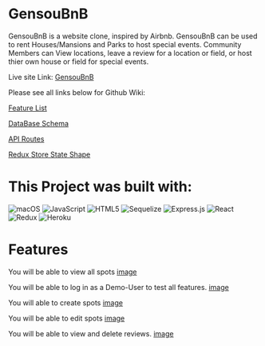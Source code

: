 # GensouBnB
GensouBnB is a website clone, inspired by Airbnb. GensouBnB can be used to rent Houses/Mansions and Parks to host special events.
Community Members can View locations, leave a review for a location or field, or host thier own house or field for special events.

Live site Link: [GensouBnB](https://gensou-bnb.onrender.com)


Please see all links below for Github Wiki:

[Feature List](https://github.com/KeenanPayne504/Api-Project-Air-BnB/wiki/Feature-list)

[DataBase Schema](https://github.com/KeenanPayne504/Api-Project-Air-BnB/wiki/Database-Schema)

[API Routes](https://github.com/KeenanPayne504/Api-Project-Air-BnB/wiki/API-Documentation)

[Redux Store State Shape](https://github.com/KeenanPayne504/Api-Project-Air-BnB/wiki/Redux-Store-Shape)









 # This Project was built with:
 ![macOS](https://img.shields.io/badge/mac%20os-000000?style=for-the-badge&logo=macos&logoColor=F0F0F0)
![JavaScript](https://img.shields.io/badge/javascript-%23323330.svg?style=for-the-badge&logo=javascript&logoColor=%23F7DF1E)
![HTML5](https://img.shields.io/badge/html5-%23E34F26.svg?style=for-the-badge&logo=html5&logoColor=white)
![Sequelize](https://img.shields.io/badge/Sequelize-52B0E7?style=for-the-badge&logo=Sequelize&logoColor=white)
![Express.js](https://img.shields.io/badge/express.js-%23404d59.svg?style=for-the-badge&logo=express&logoColor=%2361DAFB)
![React](https://img.shields.io/badge/react-%2320232a.svg?style=for-the-badge&logo=react&logoColor=%2361DAFB)
![Redux](https://img.shields.io/badge/redux-%23593d88.svg?style=for-the-badge&logo=redux&logoColor=white)
![Heroku](https://img.shields.io/badge/Render-H-green)

# Features
You will be able to view all spots
[image](https://user-images.githubusercontent.com/102884954/208383888-3406a277-e5be-4e60-bb75-f7b889287b60.png)

You will be able to log in as a Demo-User to test all features.
[image](https://user-images.githubusercontent.com/102884954/208384706-c22eabe5-aa4f-49df-a7b6-4c18bc51052d.png)

You will able to create spots
[image](https://user-images.githubusercontent.com/102884954/208384794-bec3f105-1c2d-4300-be80-08852deda1f6.png)

You will be able to edit spots
[image](https://user-images.githubusercontent.com/102884954/208384890-30b76212-6092-4740-a3e4-5dcf15f50aa1.png)

You will be able to view and delete reviews.
[image](https://user-images.githubusercontent.com/102884954/208385115-f9f6fa27-8f5b-4c4d-a24e-71f6d1ac85ba.png)
